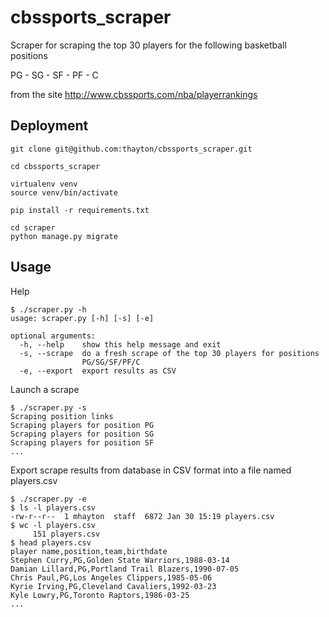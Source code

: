 # cbssports_scraper

Scraper for scraping the top 30 players for the following basketball positions

PG - SG - SF - PF - C 

from the site http://www.cbssports.com/nba/playerrankings

## Deployment
    git clone git@github.com:thayton/cbssports_scraper.git

    cd cbssports_scraper

    virtualenv venv 
    source venv/bin/activate

    pip install -r requirements.txt

    cd scraper
    python manage.py migrate  

## Usage

Help

```
$ ./scraper.py -h
usage: scraper.py [-h] [-s] [-e]

optional arguments:
  -h, --help    show this help message and exit
  -s, --scrape  do a fresh scrape of the top 30 players for positions
                PG/SG/SF/PF/C
  -e, --export  export results as CSV
```

Launch a scrape

```
$ ./scraper.py -s
Scraping position links
Scraping players for position PG
Scraping players for position SG
Scraping players for position SF
...
```

Export scrape results from database in CSV format into a file named players.csv

```
$ ./scraper.py -e
$ ls -l players.csv 
-rw-r--r--  1 mhayton  staff  6872 Jan 30 15:19 players.csv
$ wc -l players.csv 
     151 players.csv
$ head players.csv 
player name,position,team,birthdate
Stephen Curry,PG,Golden State Warriors,1988-03-14
Damian Lillard,PG,Portland Trail Blazers,1990-07-05
Chris Paul,PG,Los Angeles Clippers,1985-05-06
Kyrie Irving,PG,Cleveland Cavaliers,1992-03-23
Kyle Lowry,PG,Toronto Raptors,1986-03-25
...

```  
